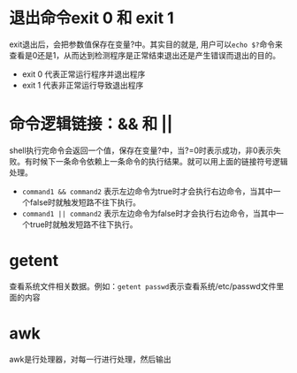 # 退出命令exit 0 和 exit 1
exit退出后，会把参数值保存在变量?中。其实目的就是, 用户可以```echo $?```命令来查看是0还是1，从而达到检测程序是正常结束退出还是产生错误而退出的目的。
* exit 0 代表正常运行程序并退出程序
* exit 1 代表非正常运行导致退出程序

# 命令逻辑链接：&& 和 ||
shell执行完命令会返回一个值，保存在变量?中，当?=0时表示成功，非0表示失败。有时候下一条命令依赖上一条命令的执行结果。就可以用上面的链接符号逻辑处理。
* ```command1 && command2``` 表示左边命令为true时才会执行右边命令，当其中一个false时就触发短路不往下执行。
* ```command1 || command2``` 表示左边命令为false时才会执行右边命令，当其中一个true时就触发短路不往下执行。

# getent
查看系统文件相关数据。例如：```getent passwd```表示查看系统/etc/passwd文件里面的内容

# awk
awk是行处理器，对每一行进行处理，然后输出